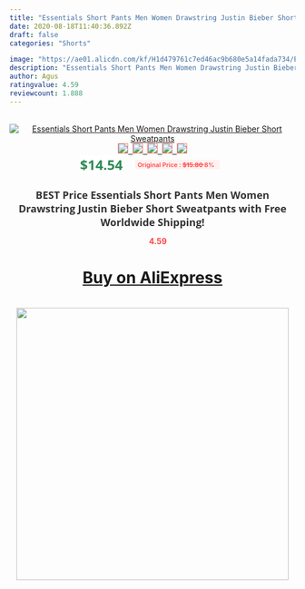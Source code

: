 ```yaml
---
title: "Essentials Short Pants Men Women Drawstring Justin Bieber Short Sweatpants"
date: 2020-08-18T11:40:36.892Z
draft: false
categories: "Shorts"

image: "https://ae01.alicdn.com/kf/H1d479761c7ed46ac9b680e5a14fada734/Essentials-Short-Pants-Men-Women-Drawstring-Justin-Bieber-Short-Sweatpants.jpg"
description: "Essentials Short Pants Men Women Drawstring Justin Bieber Short Sweatpants"
author: Agus
ratingvalue: 4.59
reviewcount: 1.888
---
```

<br>
<div style="text-align: center;">
<a href="https://s.click.aliexpress.com/e/_9H0Ve9" target="_blank" rel="nofollow noopener noreferrer"><img alt="Essentials Short Pants Men Women Drawstring Justin Bieber Short Sweatpants" class="magnifier-image" src="https://ae01.alicdn.com/kf/H1d479761c7ed46ac9b680e5a14fada734/Essentials-Short-Pants-Men-Women-Drawstring-Justin-Bieber-Short-Sweatpants.jpg_640x640.jpg">
<br>
<img style="border:1px solid salmon" src="https://ae01.alicdn.com/kf/H1d479761c7ed46ac9b680e5a14fada734/Essentials-Short-Pants-Men-Women-Drawstring-Justin-Bieber-Short-Sweatpants.jpg_120x120.jpg">&nbsp;&nbsp;<img style="border:1px solid salmon" src="https://ae01.alicdn.com/kf/Hb9d4202f625644d5810e9fa472c3007aK/Essentials-Short-Pants-Men-Women-Drawstring-Justin-Bieber-Short-Sweatpants.jpg_120x120.jpg">&nbsp;&nbsp;<img style="border:1px solid salmon" src="https://ae01.alicdn.com/kf/Hf76b3824469843c993672dc54e5726fan/Essentials-Short-Pants-Men-Women-Drawstring-Justin-Bieber-Short-Sweatpants.jpg_120x120.jpg">&nbsp;&nbsp;<img style="border:1px solid salmon" src="https://ae01.alicdn.com/kf/Hdcb9762f3681408c9752834d019d091ak/Essentials-Short-Pants-Men-Women-Drawstring-Justin-Bieber-Short-Sweatpants.jpg_120x120.jpg">&nbsp;&nbsp;<img style="border:1px solid salmon" src="https://ae01.alicdn.com/kf/H23f02e5b6eec4410836c71efa660b3f3U/Essentials-Short-Pants-Men-Women-Drawstring-Justin-Bieber-Short-Sweatpants.jpg_120x120.jpg"></a></div><br0>
<div style="text-align: center;"><span style="background-color: white; border: 0px; box-sizing: border-box; color: seagreen; display: inline-block; font-family: &quot;open sans&quot; , &quot;arial&quot; , &quot;helvetica&quot; , sans-serif , &quot;heiti&quot;; font-size: 24px; font-stretch: inherit; font-weight: 700; line-height: inherit; margin: 0px 10px 0px 0px; padding: 0px; vertical-align: middle;">$14.54 </span>
<span style="background: rgb(255 , 241 , 241); border-radius: 3px; border: 0px; box-sizing: border-box; color: #ff4747; display: inline-block; font-family: inherit; font-size: 12px; font-stretch: inherit; font-style: inherit; font-variant: inherit; font-weight: 600; line-height: inherit; margin: 0px; padding: 2px 5px; transform: scale(0.9); vertical-align: middle;">Original Price : <b style="text-decoration: line-through;">$15.80 </b> 8%&nbsp;&nbsp;</span></div>
<h1 style="color: #333333; display: inline-block; font-family: &quot;open sans&quot; , &quot;arial&quot; , &quot;helvetica&quot; , sans-serif , &quot;heiti&quot;; font-size: 18px; font-stretch: inherit; font-weight: 700; text-align: center;">BEST Price Essentials Short Pants Men Women Drawstring Justin Bieber Short Sweatpants with Free Worldwide Shipping!</h1>
<div style="color: #ff4747; text-align: center;">
<img src="https://4.bp.blogspot.com/-M0ZcTcb-5uY/XleCXlxnR4I/AAAAAAAAAEc/OrjgMkXV1oMQFaCRZj5HQwOCBcu3w1FegCPcBGAYYCw/s1600/star.png" style="height: 15px;">&nbsp;<b>4.59</b></div>
<div class="button_cont" align="center"><a class="buynow_a" href="https://s.click.aliexpress.com/e/_9H0Ve9" target="_blank" rel="nofollow noopener noreferrer"><H1>Buy on AliExpress</H1></a></div><br>
<div class="separator" style="clear: both; text-align: center;">
<img src="https://lh3.googleusercontent.com/-pTy5HemUv9M/XlePHvY0dAI/AAAAAAAAAE4/0nX5iRUoIWY8eMW9Dpxeirr157OZliDIgCLcBGAsYHQ/s1600/badge.gif" width="480">
</div>
